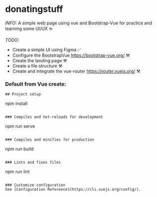 # donatingstuff
_INFO:_
A simple web page using vue and Bootstrap-Vue for practice and learning some UI/UX ☕

_TODO:_
* Create a simple UI using Figma ✅
* Configure the BootstrapVue https://bootstrap-vue.org/ ⚒️
* Create the landing page ⚒️
* Create a file structure ⚒️
* Create and integrate the vue-router https://router.vuejs.org/ ⚒️


### Default from Vue create:
```
## Project setup
```
npm install
```

### Compiles and hot-reloads for development
```
npm run serve
```

### Compiles and minifies for production
```
npm run build
```

### Lints and fixes files
```
npm run lint
```

### Customize configuration
See [Configuration Reference](https://cli.vuejs.org/config/).
```
